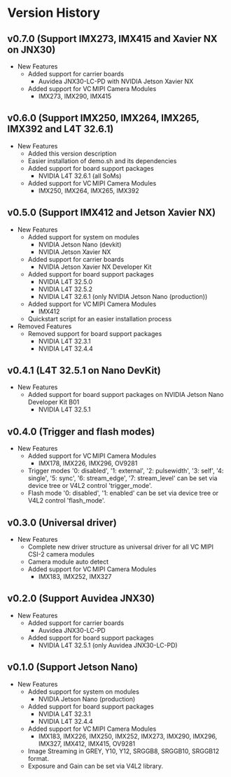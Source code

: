 # Version History

## v0.7.0 (Support IMX273, IMX415 and Xavier NX on JNX30)
  * New Features
    * Added support for carrier boards
      * Auvidea JNX30-LC-PD with NVIDIA Jetson Xavier NX
    * Added support for VC MIPI Camera Modules
      * IMX273, IMX290, IMX415

## v0.6.0 (Support IMX250, IMX264, IMX265, IMX392 and L4T 32.6.1)
  * New Features
    * Added this version description
    * Easier installation of demo.sh and its dependencies
    * Added support for board support packages
      * NVIDIA L4T 32.6.1 (all SoMs)
    * Added support for VC MIPI Camera Modules
      * IMX250, IMX264, IMX265, IMX392

## v0.5.0 (Support IMX412 and Jetson Xavier NX)
  * New Features
    * Added support for system on modules
      * NVIDIA Jetson Nano (devkit)
      * NVIDIA Jetson Xavier NX
    * Added support for carrier boards
      * NVIDIA Jetson Xavier NX Developer Kit
    * Added support for board support packages
      * NVIDIA L4T 32.5.0
      * NVIDIA L4T 32.5.2
      * NVIDIA L4T 32.6.1 (only NVIDIA Jetson Nano (production))
    * Added support for VC MIPI Camera Modules
      * IMX412
    * Quickstart script for an easier installation process
  * Removed Features
    * Removed support for board support packages
      * NVIDIA L4T 32.3.1
      * NVIDIA L4T 32.4.4

## v0.4.1 (L4T 32.5.1 on Nano DevKit)
  * New Features
    * Added support for board support packages on NVIDIA Jetson Nano Developer Kit B01
      * NVIDIA L4T 32.5.1

## v0.4.0 (Trigger and flash modes)
  * New Features
    * Added support for VC MIPI Camera Modules
      * IMX178, IMX226, IMX296, OV9281
    * Trigger modes '0: disabled', '1: external', '2: pulsewidth', '3: self', '4: single', '5: sync', '6: stream_edge', '7: stream_level' can be set via device tree or V4L2 control 'trigger_mode'.
    * Flash mode '0: disabled', '1: enabled' can be set via device tree or V4L2 control 'flash_mode'.

## v0.3.0 (Universal driver)
  * New Features
    * Complete new driver structure as universal driver for all VC MIPI CSI-2 camera modules
    * Camera module auto detect
    * Added support for VC MIPI Camera Modules
      * IMX183, IMX252, IMX327

## v0.2.0 (Support Auvidea JNX30)
  * New Features
    * Added support for carrier boards
      * Auvidea JNX30-LC-PD
    * Added support for board support packages
      * NVIDIA L4T 32.5.1 (only Auvidea JNX30-LC-PD)

## v0.1.0 (Support Jetson Nano)
  * New Features
    * Added support for system on modules
      * NVIDIA Jetson Nano (production)
    * Added support for board support packages
      * NVIDIA L4T 32.3.1
      * NVIDIA L4T 32.4.4
    * Added support for VC MIPI Camera Modules
      * IMX183, IMX226, IMX250, IMX252, IMX273, IMX290, IMX296, IMX327, IMX412, IMX415, OV9281
    * Image Streaming in GREY, Y10, Y12, SRGGB8, SRGGB10, SRGGB12 format.
    * Exposure and Gain can be set via V4L2 library.